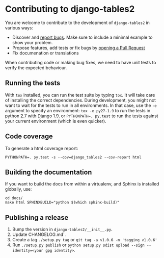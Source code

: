 # Contributing to django-tables2

You are welcome to contribute to the development of `django-tables2` in various ways:

- Discover and [report bugs](https://github.com/bradleyayers/django-tables2/issues/new).
  Make sure to include a minimal example to show your problem.
- Propose features, add tests or fix bugs by [opening a Pull Request](https://github.com/bradleyayers/django-tables2/compare)
- Fix documenation or translations

When contributing code or making bug fixes, we need to have unit tests to verify the expected behaviour.

## Running the tests

With `tox` installed, you can run the test suite by typing `tox`.
It will take care of installing the correct dependencies. During development,
you might not want to wait for the tests to run in all environments.
In that case, use the `-e` argument to specify an environment:
`tox -e py27-1.9` to run the tests in python 2.7 with Django 1.9,
or `PYTHONPATH=. py.test` to run the tests against your current environment (which is even quicker).

## Code coverage

To generate a html coverage report:
```
PYTHONPATH=. py.test -s --cov=django_tables2 --cov-report html
```

## Building the documentation

If you want to build the docs from within a virtualenv, and Sphinx is installed
globally, use:

```
cd docs/
make html SPHINXBUILD="python $(which sphinx-build)"
```

Publishing a release
--------------------

1. Bump the version in `django-tables2/__init__.py`.
2. Update CHANGELOG.md`.
3. Create a tag `./setup.py tag` or `git tag -a v1.0.6 -m 'tagging v1.0.6'`
4. Run `./setup.py publish` or `python setup.py sdist upload --sign --identity=<your gpg identity>`.
